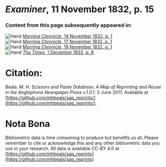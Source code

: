 # *Examiner*, 11 November 1832, p. 15  
  
### Content from this page subsequently appeared in:  
![Hand](http://scissorsandpaste.net/wp-content/uploads/2017/06/smallhandpointer.png) [*Morning Chronicle*, 14 November 1832, p. 1](https://mhbeals.github.io/sap_html/Morning-Chronicle/Morning-Chronicle-14-November-1832-p-1)  
![Hand](http://scissorsandpaste.net/wp-content/uploads/2017/06/smallhandpointer.png) [*Morning Chronicle*, 17 November 1832, p. 1](https://mhbeals.github.io/sap_html/Morning-Chronicle/Morning-Chronicle-17-November-1832-p-1)  
![Hand](http://scissorsandpaste.net/wp-content/uploads/2017/06/smallhandpointer.png) [*Morning Chronicle*, 19 November 1832, p. 1](https://mhbeals.github.io/sap_html/Morning-Chronicle/Morning-Chronicle-19-November-1832-p-1)  
![Hand](http://scissorsandpaste.net/wp-content/uploads/2017/06/smallhandpointer.png) [*The Times*, 1 December 1832, p. 8](https://mhbeals.github.io/sap_html/The-Times/The-Times-1-December-1832-p-8)  


# Citation: 

Beals. M. H. *Scissors and Paste Database: A Map of Reprinting and Reuse in the Anglophone Newspaper Press v.1.0.1.* 2 June 2017. Available at [https://github.com/mhbeals/sap_reprints/](https://github.com/mhbeals/sap_reprints/). 

# Nota Bona

Bibliometric data is time consuming to produce but benefits us all. Please remember to cite or acknowledge this and any other bibliometric data you use in your research. All data is available CC-BY 4.0 at [https://github.com/mhbeals/sap_reprints](https://github.com/mhbeals/sap_reprints)